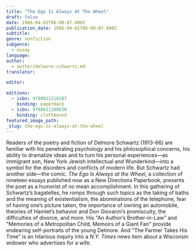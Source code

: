 ```yaml
---
title: "The Ego Is Always At The Wheel"
draft: false
date: 1986-04-01T06:00:07.000Z
publication_date: 1986-04-01T06:00:07.000Z
subtitle:
genre: nonfiction
subgenre:
  - essay
language:
author:
  - author/delmore-schwartz.md
translator:

editor:

editions:
  - isbn: 9780811210287
    binding: paperback
  - isbn: 9780811209830
    binding: clothbound
featured_image_path:
_slug: the-ego-is-always-at-the-wheel
---
```


Readers of the poetry and fiction of Delmore Schwartz (1913-66) are familiar with his penetrating psychology and his philosophical concerns, his ability to dramatize ideas and to turn his personal experiences––as immigrant son, New York Jewish intellectual and Wunderkind––into a symbol for the disorders and conflicts of modern life. But Schwartz had another side––the comic. _The Ego Is Always at the Wheel_, a collection of nineteen essays published now as a New Directions Paperbook, presents the poet as a humorist of no mean accomplishment. In this gathering of Schwartz’s bagatelles, he romps through such topics as the taking of baths and the meaning of existentialism, the abominations of the telephone, fear of having one’s picture taken, the importance of owning an automobile, theories of Hamlet’s behavior and Don Giovanni’s promiscuity, the difficulties of divorce, and more. His "An Author’s Brother-in-Law" and "Memories of a Metropolitan Child, Memoirs of a Giant Fan" provide endearing self-portraits of the young Delmore. And "The Farmer Takes His Time" is an hilarious inquiry into a _N.Y. Times_ news item about a Wisconsin widower who advertises for a wife.

